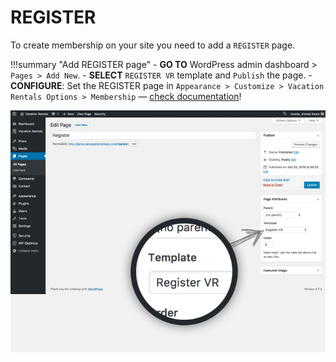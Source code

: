 # REGISTER

To create membership on your site you need to add a `REGISTER` page. 

!!!summary "Add REGISTER page"
    - **GO TO** WordPress admin dashboard > `Pages > Add New`.
    - **SELECT** `REGISTER VR` template and `Publish` the page.
    - **CONFIGURE**: Set the REGISTER page in `Appearance > Customize > Vacation Rentals Options > Membership` — [check documentation](/customization/#membership-settings)!

![img](img/vr-65.jpg)

